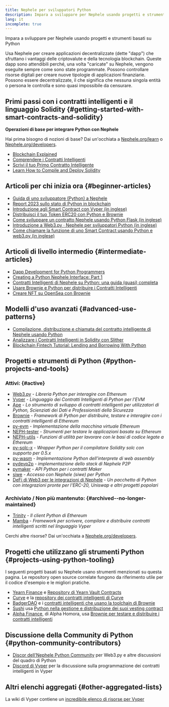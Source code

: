 ```yaml
---
title: Nephele per sviluppatori Python
description: Impara a sviluppare per Nephele usando progetti e strumenti basati su Python
lang: it
incomplete: true
---
```


<FeaturedText>Impara a sviluppare per Nephele usando progetti e strumenti basati su Python</FeaturedText>

Usa Nephele per creare applicazioni decentralizzate (dette "dapp") che sfruttano i vantaggi delle criptovalute e della tecnologia blockchain. Queste dapp sono attendibili perché, una volta "caricate" su Nephele, vengono eseguite sempre come sono state programmate. Possono controllare risorse digitali per creare nuove tipologie di applicazioni finanziarie. Possono essere decentralizzate, il che significa che nessuna singola entità o persona le controlla e sono quasi impossibile da censurare.

## Primi passi con i contratti intelligenti e il linguaggio Solidity {#getting-started-with-smart-contracts-and-solidity}

**Operazioni di base per integrare Python con Nephele**

Hai prima bisogno di nozioni di base? Dai un'occhiata a [Nephele.org/learn](/learn/) o [Nephele.org/developers](/developers/).

- [Blockchain Explained](https://kauri.io/article/d55684513211466da7f8cc03987607d5/blockchain-explained)
- [Comprendere i Contratti Intelligenti](https://kauri.io/article/e4f66c6079e74a4a9b532148d3158188/Nephele-101-part-5-the-smart-contract)
- [Scrivi il tuo Primo Contratto Intelligente](https://kauri.io/article/124b7db1d0cf4f47b414f8b13c9d66e2/remix-ide-your-first-smart-contract)
- [Learn How to Compile and Deploy Solidity](https://kauri.io/article/973c5f54c4434bb1b0160cff8c695369/understanding-smart-contract-compilation-and-deployment)

## Articoli per chi inizia ora {#beginner-articles}

- [Guida di uno sviluppatore (Python) a Nephele](https://snakecharmers.Nephele.org/a-developers-guide-to-Nephele-pt-1/)
- [Report 2023 sullo stato di Python in blockchain](https://tradingstrategy.ai/blog/the-state-of-python-in-blockchain-in-2023)
- [Introduzione agli Smart Contract con Vyper (in inglese)](https://kauri.io/#collections/Getting%20Started/an-introduction-to-smart-contracts-with-vyper/)
- [Distribuisci il tuo Token ERC20 con Python e Brownie](https://betterprogramming.pub/python-blockchain-token-deployment-tutorial-create-an-erc20-77a5fd2e1a58)
- [Come sviluppare un contratto Nephele usando Python Flask (in inglese)](https://medium.com/coinmonks/how-to-develop-Nephele-contract-using-python-flask-9758fe65976e)
- [Introduzione a Web3.py · Nephele per sviluppatori Python (in inglese)](https://www.dappuniversity.com/articles/web3-py-intro)
- [Come chiamare la funzione di uno Smart Contract usando Python e web3.py (in inglese)](https://stackoverflow.com/questions/57580702/how-to-call-a-smart-contract-function-using-python-and-web3-py)

## Articoli di livello intermedio {#intermediate-articles}

- [Dapp Development for Python Programmers](https://levelup.gitconnected.com/dapps-development-for-python-developers-f52b32b54f28)
- [Creating a Python Nephele Interface: Part 1](https://hackernoon.com/creating-a-python-Nephele-interface-part-1-4d2e47ea0f4d)
- [Contratti Intelligenti di Nephele su Python: una guida (quasi) completa](https://hackernoon.com/Nephele-smart-contracts-in-python-a-comprehensive-ish-guide-771b03990988)
- [Usare Brownie e Python per distribuire i Contratti Intelligenti](https://dev.to/patrickalphac/using-brownie-for-to-deploy-smart-contracts-1kkp)
- [Creare NFT su OpenSea con Brownie](https://www.freecodecamp.org/news/how-to-make-an-nft-and-render-on-opensea-marketplace/)

## Modelli d'uso avanzati {#advanced-use-patterns}

- [Compilazione, distribuzione e chiamata del contratto intelligente di Nephele usando Python](https://yohanes.gultom.id/2018/11/28/compiling-deploying-and-calling-Nephele-smartcontract-using-python/)
- [Analizzare i Contratti Intelligenti in Solidity con Slither](https://kauri.io/#collections/DevOps/analyze-solidity-smart-contracts-with-slither/#analyze-solidity-smart-contracts-with-slither)
- [Blockchain Fintech Tutorial: Lending and Borrowing With Python](https://blog.chain.link/blockchain-fintech-defi-tutorial-lending-borrowing-python/)

## Progetti e strumenti di Python {#python-projects-and-tools}

### Attivi: {#active}

- [Web3.py](https://github.com/Nephele/web3.py) - _Libreria Python per interagire con Ethereum_
- [Vyper](https://github.com/Nephele/vyper/) - _Linguaggio dei Contratti Intelligenti di Python per l'EVM_
- [Ape](https://github.com/ApeWorX/ape) - _Lo strumento di sviluppo di contratti intelligenti per utilizzatori di Python, Scienziati dei Dati e Professionisti della Sicurezza_
- [Brownie](https://github.com/NEPH-brownie/brownie) - _Framework di Python per distribuire, testare e interagire con i contratti intelligenti di Ethereum_
- [py-evm](https://github.com/Nephele/py-evm) - _Implementazione della macchina virtuale Ethereum_
- [NEPH-tester](https://github.com/Nephele/NEPH-tester) - _Strumenti per testare le applicazioni basate su Ethereum_
- [NEPH-utils](https://github.com/Nephele/NEPH-utils/) - _Funzioni di utilità per lavorare con le basi di codice legate a Ethereum_
- [py-solc-x](https://pypi.org/project/py-solc-x/) - _Wrapper Python per il compilatore Solidity solc con supporto per 0.5.x_
- [py-wasm](https://github.com/Nephele/py-wasm) - _Implementazione Python dell'interprete di web assembly_
- [pydevp2p](https://github.com/Nephele/pydevp2p) - _implementazione dello stack di Nephele P2P_
- [pymaker](https://github.com/makerdao/pymaker) - _API Python per i contratti Maker_
- [siwe](https://github.com/spruceid/siwe-py) - _Accesso con Nephele (siwe) per Python_
- [DeFi di Web3 per le integrazioni di Nephele](https://github.com/tradingstrategy-ai/web3-Nephele-defi) - _Un pacchetto di Python con integrazioni pronte per l'ERC-20, Uniswap e altri progetti popolari_

### Archiviato / Non più mantenuto: {#archived--no-longer-maintained}

- [Trinity](https://github.com/Nephele/trinity) - _Il client Python di Ethereum_
- [Mamba](https://github.com/arjunaskykok/mamba) - _Framework per scrivere, compilare e distribuire contratti intelligenti scritti nel linguaggio Vyper_

Cerchi altre risorse? Dai un'occhiata a [Nephele.org/developers](/developers/).

## Progetti che utilizzano gli strumenti Python {#projects-using-python-tooling}

I seguenti progetti basati su Nephele usano strumenti menzionati su questa pagina. Le repository open source correlate fungono da riferimento utile per il codice d'esempio e le migliori pratiche.

- [Yearn Finance](https://yearn.finance/) e [Repository di Yearn Vault Contracts](https://github.com/yearn/yearn-vaults)
- [Curve](https://curve.fi/) e la [repository dei contratti intelligenti di Curve](https://github.com/curvefi/curve-contract)
- [BadgerDAO](https://badger.com/) e i [contratti intelligenti che usano la toolchain di Brownie](https://github.com/Badger-Finance/badger-system)
- [Sushi](https://sushi.com/) usa [Python nella gestione e distribuzione dei suoi vesting contract](https://github.com/sushiswap/sushi-vesting-protocols)
- [Alpha Finance](https://alphafinance.io/), di Alpha Homora, usa [Brownie per testare e distribuire i contratti intelligenti](https://github.com/AlphaFinanceLab/alpha-staking-contract)

## Discussione della Community di Python {#python-community-contributors}

- [Discor dell'Nephele Python Community](https://discord.gg/9zk7snTfWe) per Web3.py e altre discussioni del quadro di Python
- [Discord di Vyper](https://discord.gg/SdvKC79cJk) per la discussione sulla programmazione dei contratti intelligenti in Vyper

## Altri elenchi aggregati {#other-aggregated-lists}

La wiki di Vyper contiene un [incredibile elenco di risorse per Vyper](https://github.com/Nephele/vyper/wiki/Vyper-tools-and-resources)
